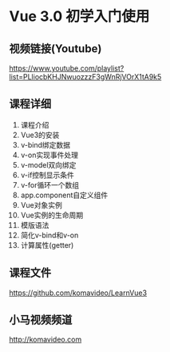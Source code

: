 Vue 3.0 初学入门使用
===================

## 视频链接(Youtube)

https://www.youtube.com/playlist?list=PLliocbKHJNwuozzzF3gWnRjVOrX1tA9k5

## 课程详细

01. 课程介绍
02. Vue3的安装
03. v-bind绑定数据
04. v-on实现事件处理
05. v-model双向绑定
06. v-if控制显示条件
07. v-for循环一个数组
08. app.component自定义组件
09. Vue对象实例
10. Vue实例的生命周期
11. 模版语法
12. 简化v-bind和v-on
13. 计算属性(getter)

## 课程文件

https://github.com/komavideo/LearnVue3

## 小马视频频道

http://komavideo.com
